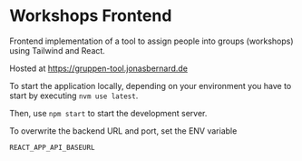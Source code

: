 # Workshops Frontend

Frontend implementation of a tool to assign people into groups (workshops) using Tailwind and React.

Hosted at https://gruppen-tool.jonasbernard.de

To start the application locally, depending on your environment you have to start by executing
`nvm use latest`.

Then, use
```npm start```
to start the development server.

To overwrite the backend URL and port, set the ENV variable
```
REACT_APP_API_BASEURL
```